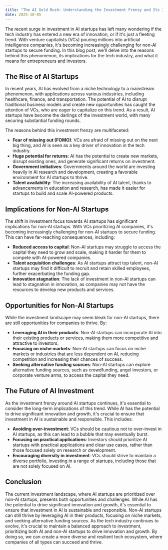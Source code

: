 ```yaml
---
title: "The AI Gold Rush: Understanding the Investment Frenzy and Its Implications"
date: 2025-10-05
---
```


The recent surge in investment in AI startups has left many wondering if the tech industry has entered a new era of innovation, or if it's just a fleeting trend. With venture capitalists (VCs) pouring millions into artificial intelligence companies, it's becoming increasingly challenging for non-AI startups to secure funding. In this blog post, we'll delve into the reasons behind this phenomenon, its implications for the tech industry, and what it means for entrepreneurs and investors.

## The Rise of AI Startups
In recent years, AI has evolved from a niche technology to a mainstream phenomenon, with applications across various industries, including healthcare, finance, and transportation. The potential of AI to disrupt traditional business models and create new opportunities has caught the attention of VCs, who are eager to capitalize on this trend. As a result, AI startups have become the darlings of the investment world, with many securing substantial funding rounds.

The reasons behind this investment frenzy are multifaceted:
* **Fear of missing out (FOMO)**: VCs are afraid of missing out on the next big thing, and AI is seen as a key driver of innovation in the tech industry.
* **Huge potential for returns**: AI has the potential to create new markets, disrupt existing ones, and generate significant returns on investment.
* **Government initiatives**: Governments around the world are investing heavily in AI research and development, creating a favorable environment for AI startups to thrive.
* **Talent availability**: The increasing availability of AI talent, thanks to advancements in education and research, has made it easier for startups to build and scale AI-powered products.

## Implications for Non-AI Startups
The shift in investment focus towards AI startups has significant implications for non-AI startups. With VCs prioritizing AI companies, it's becoming increasingly challenging for non-AI startups to secure funding. This can have far-reaching consequences, including:
* **Reduced access to capital**: Non-AI startups may struggle to access the capital they need to grow and scale, making it harder for them to compete with AI-powered companies.
* **Talent acquisition challenges**: As AI startups attract top talent, non-AI startups may find it difficult to recruit and retain skilled employees, further exacerbating the funding gap.
* **Innovation stagnation**: The lack of investment in non-AI startups can lead to stagnation in innovation, as companies may not have the resources to develop new products and services.

## Opportunities for Non-AI Startups
While the investment landscape may seem bleak for non-AI startups, there are still opportunities for companies to thrive. By:
* **Leveraging AI in their products**: Non-AI startups can incorporate AI into their existing products or services, making them more competitive and attractive to investors.
* **Focusing on niche markets**: Non-AI startups can focus on niche markets or industries that are less dependent on AI, reducing competition and increasing their chances of success.
* **Seeking alternative funding sources**: Non-AI startups can explore alternative funding sources, such as crowdfunding, angel investors, or corporate venture arms, to access the capital they need.

## The Future of AI Investment
As the investment frenzy around AI startups continues, it's essential to consider the long-term implications of this trend. While AI has the potential to drive significant innovation and growth, it's crucial to ensure that investment in AI is sustainable and responsible. This includes:
* **Avoiding over-investment**: VCs should be cautious not to over-invest in AI startups, as this can lead to a bubble that may eventually burst.
* **Focusing on practical applications**: Investors should prioritize AI startups with practical applications and clear use cases, rather than those focused solely on research or development.
* **Encouraging diversity in investment**: VCs should strive to maintain a diverse portfolio, investing in a range of startups, including those that are not solely focused on AI.

## Conclusion
The current investment landscape, where AI startups are prioritized over non-AI startups, presents both opportunities and challenges. While AI has the potential to drive significant innovation and growth, it's essential to ensure that investment in AI is sustainable and responsible. Non-AI startups can still thrive by leveraging AI in their products, focusing on niche markets, and seeking alternative funding sources. As the tech industry continues to evolve, it's crucial to maintain a balanced approach to investment, prioritizing both AI and non-AI startups to drive innovation and growth. By doing so, we can create a more diverse and resilient tech ecosystem, where companies of all types can succeed and thrive.
